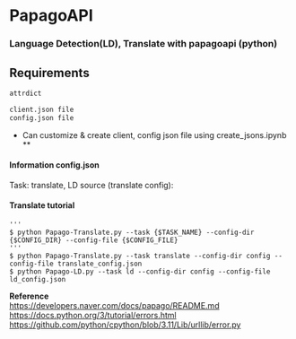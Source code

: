# PapagoAPI
### Language Detection(LD), Translate with papagoapi (python)

## Requirements 
```python 
attrdict
```
```bash
client.json file
config.json file
```

* Can customize & create client, config json file using create_jsons.ipynb **

#### Information config.json 
Task: translate, LD
source (translate config):  

#### Translate tutorial
    '''
    $ python Papago-Translate.py --task {$TASK_NAME} --config-dir {$CONFIG_DIR} --config-file {$CONFIG_FILE}   
    '''
    $ python Papago-Translate.py --task translate --config-dir config --config-file translate_config.json
    $ python Papago-LD.py --task ld --config-dir config --config-file ld_config.json
   
**Reference**   
https://developers.naver.com/docs/papago/README.md   
https://docs.python.org/3/tutorial/errors.html   
https://github.com/python/cpython/blob/3.11/Lib/urllib/error.py
